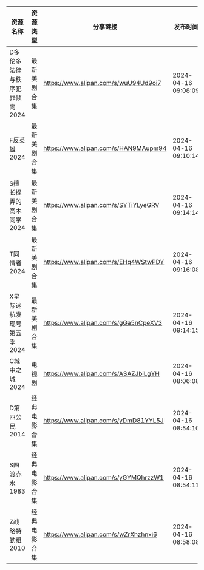| 资源名称              | 资源类型   | 分享链接                                 | 发布时间                |
| ----------------- | ------ | ------------------------------------ | ------------------- |
| D多伦多法律与秩序犯罪倾向2024 | 最新美剧合集 | https://www.alipan.com/s/wuU94Ud9oi7 | 2024-04-16 09:08:09 |
| F反英雄2024          | 最新美剧合集 | https://www.alipan.com/s/HAN9MAupm94 | 2024-04-16 09:10:14 |
| S擅长捉弄的高木同学2024    | 最新美剧合集 | https://www.alipan.com/s/SYTiYLyeGRV | 2024-04-16 09:14:14 |
| T同情者2024          | 最新美剧合集 | https://www.alipan.com/s/EHq4WStwPDY | 2024-04-16 09:16:08 |
| X星际迷航发现号第五季2024   | 最新美剧合集 | https://www.alipan.com/s/gGa5nCpeXV3 | 2024-04-16 09:14:15 |
| C城中之城2024         | 电视剧    | https://www.alipan.com/s/ASAZJbiLgYH | 2024-04-16 08:06:08 |
| D第四公民2014         | 经典电影合集 | https://www.alipan.com/s/yDmD81YYL5J | 2024-04-16 08:54:10 |
| S四渡赤水1983         | 经典电影合集 | https://www.alipan.com/s/yGYMQhrzzW1 | 2024-04-16 08:54:11 |
| Z战略特勤组2010        | 经典电影合集 | https://www.alipan.com/s/wZrXhzhnxi6 | 2024-04-16 08:58:08 |
